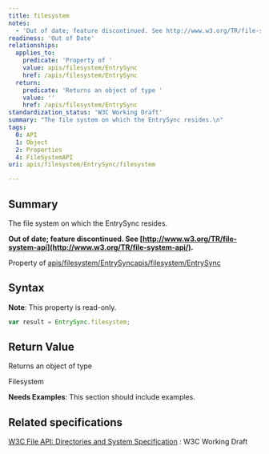 ```yaml
---
title: filesystem
notes:
  - 'Out of date; feature discontinued. See http://www.w3.org/TR/file-system-api/.'
readiness: 'Out of Date'
relationships:
  applies_to:
    predicate: 'Property of '
    value: apis/filesystem/EntrySync
    href: /apis/filesystem/EntrySync
  return:
    predicate: 'Returns an object of type '
    value: ''
    href: /apis/filesystem/EntrySync
standardization_status: 'W3C Working Draft'
summary: "The file system on which the EntrySync resides.\n"
tags:
  0: API
  1: Object
  2: Properties
  4: FileSystemAPI
uri: apis/filesystem/EntrySync/filesystem

---
```

## Summary

The file system on which the EntrySync resides.

**Out of date; feature discontinued. See [http://www.w3.org/TR/file-system-api](http://www.w3.org/TR/file-system-api/).**

Property of [apis/filesystem/EntrySync](/apis/filesystem/EntrySync)[apis/filesystem/EntrySync](/apis/filesystem/EntrySync)

## Syntax

**Note**: This property is read-only.

``` js
var result = EntrySync.filesystem;
```

## Return Value

Returns an object of type

Filesystem

**Needs Examples**: This section should include examples.

## Related specifications

[W3C File API: Directories and System Specification](http://dev.w3.org/2009/dap/file-system/pub/FileSystem/)
:   W3C Working Draft
